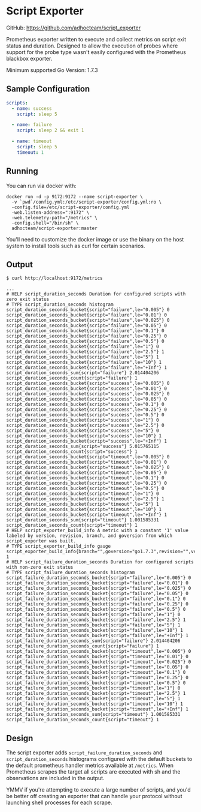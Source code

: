 # Script Exporter

GitHub: https://github.com/adhocteam/script_exporter

Prometheus exporter written to execute and collect metrics on script exit status
and duration. Designed to allow the execution of probes where support for the
probe type wasn't easily configured with the Prometheus blackbox exporter.

Minimum supported Go Version: 1.7.3

## Sample Configuration

```yaml
scripts:
  - name: success
    script: sleep 5

  - name: failure
    script: sleep 2 && exit 1

  - name: timeout
    script: sleep 5
    timeout: 1
```

## Running

You can run via docker with:

```
docker run -d -p 9172:9172 --name script-exporter \
  -v `pwd`/config.yml:/etc/script-exporter/config.yml:ro \
  -config.file=/etc/script-exporter/config.yml
  -web.listen-address=":9172" \
  -web.telemetry-path="/metrics" \
  -config.shell="/bin/sh" \
  adhocteam/script-exporter:master
```

You'll need to customize the docker image or use the binary on the host system
to install tools such as curl for certain scenarios.

## Output

`$ curl http://localhost:9172/metrics`

```
...
# HELP script_duration_seconds Duration for configured scripts with zero exit status
# TYPE script_duration_seconds histogram
script_duration_seconds_bucket{script="failure",le="0.005"} 0
script_duration_seconds_bucket{script="failure",le="0.01"} 0
script_duration_seconds_bucket{script="failure",le="0.025"} 0
script_duration_seconds_bucket{script="failure",le="0.05"} 0
script_duration_seconds_bucket{script="failure",le="0.1"} 0
script_duration_seconds_bucket{script="failure",le="0.25"} 0
script_duration_seconds_bucket{script="failure",le="0.5"} 0
script_duration_seconds_bucket{script="failure",le="1"} 0
script_duration_seconds_bucket{script="failure",le="2.5"} 1
script_duration_seconds_bucket{script="failure",le="5"} 1
script_duration_seconds_bucket{script="failure",le="10"} 1
script_duration_seconds_bucket{script="failure",le="+Inf"} 1
script_duration_seconds_sum{script="failure"} 2.014404206
script_duration_seconds_count{script="failure"} 1
script_duration_seconds_bucket{script="success",le="0.005"} 0
script_duration_seconds_bucket{script="success",le="0.01"} 0
script_duration_seconds_bucket{script="success",le="0.025"} 0
script_duration_seconds_bucket{script="success",le="0.05"} 0
script_duration_seconds_bucket{script="success",le="0.1"} 0
script_duration_seconds_bucket{script="success",le="0.25"} 0
script_duration_seconds_bucket{script="success",le="0.5"} 0
script_duration_seconds_bucket{script="success",le="1"} 0
script_duration_seconds_bucket{script="success",le="2.5"} 0
script_duration_seconds_bucket{script="success",le="5"} 0
script_duration_seconds_bucket{script="success",le="10"} 1
script_duration_seconds_bucket{script="success",le="+Inf"} 1
script_duration_seconds_sum{script="success"} 5.015765115
script_duration_seconds_count{script="success"} 1
script_duration_seconds_bucket{script="timeout",le="0.005"} 0
script_duration_seconds_bucket{script="timeout",le="0.01"} 0
script_duration_seconds_bucket{script="timeout",le="0.025"} 0
script_duration_seconds_bucket{script="timeout",le="0.05"} 0
script_duration_seconds_bucket{script="timeout",le="0.1"} 0
script_duration_seconds_bucket{script="timeout",le="0.25"} 0
script_duration_seconds_bucket{script="timeout",le="0.5"} 0
script_duration_seconds_bucket{script="timeout",le="1"} 0
script_duration_seconds_bucket{script="timeout",le="2.5"} 1
script_duration_seconds_bucket{script="timeout",le="5"} 1
script_duration_seconds_bucket{script="timeout",le="10"} 1
script_duration_seconds_bucket{script="timeout",le="+Inf"} 1
script_duration_seconds_sum{script="timeout"} 1.001585331
script_duration_seconds_count{script="timeout"} 1
# HELP script_exporter_build_info A metric with a constant '1' value labeled by version, revision, branch, and goversion from which script_exporter was built.
# TYPE script_exporter_build_info gauge
script_exporter_build_info{branch="",goversion="go1.7.3",revision="",version=""} 1
# HELP script_failure_duration_seconds Duration for configured scripts with non-zero exit status
# TYPE script_failure_duration_seconds histogram
script_failure_duration_seconds_bucket{script="failure",le="0.005"} 0
script_failure_duration_seconds_bucket{script="failure",le="0.01"} 0
script_failure_duration_seconds_bucket{script="failure",le="0.025"} 0
script_failure_duration_seconds_bucket{script="failure",le="0.05"} 0
script_failure_duration_seconds_bucket{script="failure",le="0.1"} 0
script_failure_duration_seconds_bucket{script="failure",le="0.25"} 0
script_failure_duration_seconds_bucket{script="failure",le="0.5"} 0
script_failure_duration_seconds_bucket{script="failure",le="1"} 0
script_failure_duration_seconds_bucket{script="failure",le="2.5"} 1
script_failure_duration_seconds_bucket{script="failure",le="5"} 1
script_failure_duration_seconds_bucket{script="failure",le="10"} 1
script_failure_duration_seconds_bucket{script="failure",le="+Inf"} 1
script_failure_duration_seconds_sum{script="failure"} 2.014404206
script_failure_duration_seconds_count{script="failure"} 1
script_failure_duration_seconds_bucket{script="timeout",le="0.005"} 0
script_failure_duration_seconds_bucket{script="timeout",le="0.01"} 0
script_failure_duration_seconds_bucket{script="timeout",le="0.025"} 0
script_failure_duration_seconds_bucket{script="timeout",le="0.05"} 0
script_failure_duration_seconds_bucket{script="timeout",le="0.1"} 0
script_failure_duration_seconds_bucket{script="timeout",le="0.25"} 0
script_failure_duration_seconds_bucket{script="timeout",le="0.5"} 0
script_failure_duration_seconds_bucket{script="timeout",le="1"} 0
script_failure_duration_seconds_bucket{script="timeout",le="2.5"} 1
script_failure_duration_seconds_bucket{script="timeout",le="5"} 1
script_failure_duration_seconds_bucket{script="timeout",le="10"} 1
script_failure_duration_seconds_bucket{script="timeout",le="+Inf"} 1
script_failure_duration_seconds_sum{script="timeout"} 1.001585331
script_failure_duration_seconds_count{script="timeout"} 1
```

## Design

The script exporter adds `script_failure_duration_seconds` and
`script_duration_seconds` histograms configured with the default buckets
to the default prometheus handler metrics available at `/metrics`. When Prometheus
scrapes the target all scripts are executed with sh and the observations are
included in the output.

YMMV if you're attempting to execute a large number of scripts, and you'd be
better off creating an exporter that can handle your protocol without launching
shell processes for each scrape.
